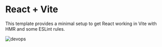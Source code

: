 # React + Vite

This template provides a minimal setup to get React working in Vite with HMR and some ESLint rules.



![devops](https://github.com/debankanmitra/JenkinsTest_Project/assets/41522827/8a12246d-c96c-45a5-a280-7765e2c9abcb)
